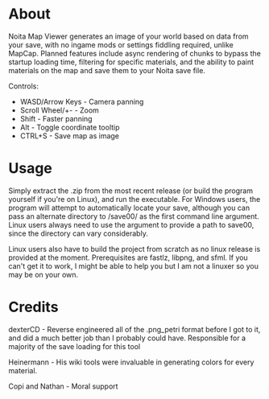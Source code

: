 # About
Noita Map Viewer generates an image of your world based on data from your save, with no ingame mods or settings fiddling required, unlike MapCap. 
Planned features include async rendering of chunks to bypass the startup loading time, filtering for specific materials, and the ability to paint materials on the map and save them to your Noita save file.

Controls: 
- WASD/Arrow Keys - Camera panning
- Scroll Wheel/+- - Zoom
- Shift - Faster panning
- Alt - Toggle coordinate tooltip
- CTRL+S - Save map as image

# Usage
Simply extract the .zip from the most recent release (or build the program yourself if you're on Linux), and run the executable.
For Windows users, the program will attempt to automatically locate your save, although you can pass an alternate directory to /save00/ as the first command line argument.
Linux users always need to use the argument to provide a path to save00, since the directory can vary considerably.

Linux users also have to build the project from scratch as no linux release is provided at the moment. Prerequisites are fastlz, libpng, and sfml. If you can't get it to work, I might be able to help you but I am not a linuxer so you may be on your own.

# Credits
dexterCD - Reverse engineered all of the .png_petri format before I got to it, and did a much better job than I probably could have. Responsible for a majority of the save loading for this tool

Heinermann - His wiki tools were invaluable in generating colors for every material.

Copi and Nathan - Moral support
